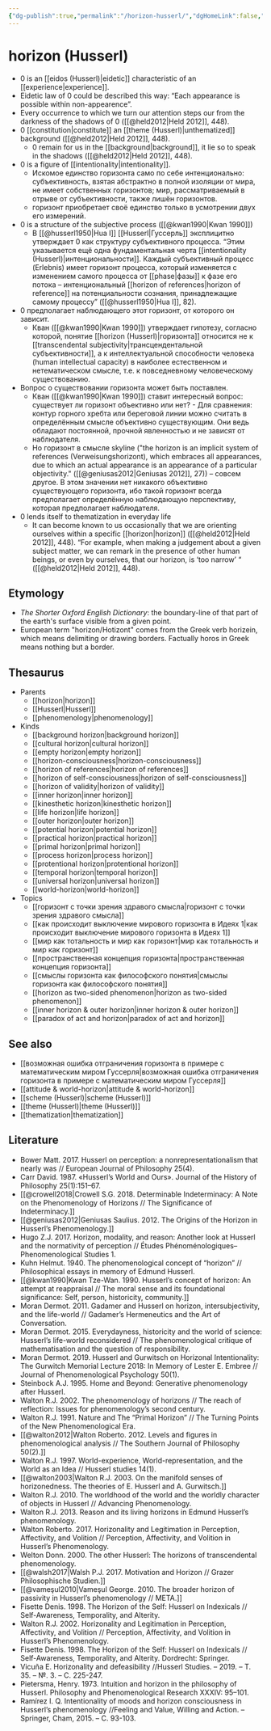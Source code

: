 ```yaml
---
{"dg-publish":true,"permalink":"/horizon-husserl/","dgHomeLink":false,"dgPassFrontmatter":false}
---
```


# horizon (Husserl)
- 0 is an [[eidos (Husserl)|eidetic]] characteristic of an [[experience|experience]].
- Eidetic law of 0 could be described this way: “Each appearance is possible within non-appearence”.
- Every occurrence to which we turn our attention steps our from the darkness of the shadows of 0 ([[@held2012|Held 2012]], 448).
- 0 [[constitution|constitute]] an [[theme (Husserl)|unthematized]] background ([[@held2012|Held 2012]], 448).
	- 0 remain for us in the [[background|background]], it lie so to speak in the shadows ([[@held2012|Held 2012]], 448).
- 0 is a figure of [[intentionality|intentionality]].
	- Искомое единство горизонта само по себе интенционально: субъективность, взятая абстрактно в полной изоляции от мира, не имеет собственных горизонтов; мир, рассматриваемый в отрыве от субъективности, также лишён горизонтов.
	- горизонт приобретает своё единство только в усмотрении двух его измерений.
- 0 is a structure of the subjective process ([[@kwan1990|Kwan 1990]])
	- В [[@husserl1950|Hua I]] [[Husserl|Гуссерль]] эксплицитно утверждает 0 как структуру субъективного процесса. “Этим указывается ещё одна фундаментальная черта [[intentionality (Husserl)|интенциональности]]. Каждый субъективный процесс (Erlebnis) имеет горизонт процесса, который изменяется с изменением самого процесса от [[phase|фазы]] к фазе его потока – интенциональный [[horizon of references|horizon of reference]] на потенциальности сознания, принадлежащие самому процессу” ([[@husserl1950|Hua I]], 82).
- 0 предполагает наблюдающего этот горизонт, от которого он зависит.
	- Кван ([[@kwan1990|Kwan 1990]]) утверждает гипотезу, согласно которой, понятие [[horizon (Husserl)|горизонта]] относится не к [[transcendental subjectivity|трансцендентальной субъективности]], а к интеллектуальной способности человека (human intellectual capacity) в наиболее естественном и нетематическом смысле, т.е. к повседневному человеческому существованию.
- Вопрос о существовании горизонта может быть поставлен.
	- Кван ([[@kwan1990|Kwan 1990]]) ставит интересный вопрос: существует ли горизонт объективно или нет? 	- Для сравнения: контур горного хребта или береговой линии можно считать в определённым смысле объективно существующим. Они ведь обладают постоянной, прочной явленностью и не зависят от наблюдателя.
	- Но горизонт в смысле skyline ("the horizon is an implicit system of references (Verweisungshorizont), which embraces all appearances, due to which an actual appearance is an appearance of a particular objectivity." ([[@geniusas2012|Geniusas 2012]], 27)) – совсем другое. В этом значении нет никакого объективно существующего горизонта, ибо такой горизонт всегда предполагает определённую наблюдающую перспективу, которая предполагает наблюдателя.
- 0 lends itself to thematization in everyday life
	- It can become known to us occasionally that we are orienting ourselves within a specific [[horizon|horizon]] ([[@held2012|Held 2012]], 448). “For example, when making a judgement about a given subject matter, we can remark in the presence of other human beings, or even by ourselves, that our horizon, is ‘too narrow’ “ ([[@held2012|Held 2012]], 448).

## Etymology
- *The Shorter Oxford English Dictionary*: the boundary-line of that part of the earth's surface visible from a given point.
- European term "horizon/Hotizont" comes from the Greek verb horizein, which means delimiting or drawing borders. Factually horos in Greek means nothing but a border.



## Thesaurus
- Parents
	- [[horizon|horizon]]
	- [[Husserl|Husserl]]
	- [[phenomenology|phenomenology]]
- Kinds
	- [[background horizon|background horizon]]
	- [[cultural horizon|cultural horizon]]
	- [[empty horizon|empty horizon]]
	- [[horizon-consciousness|horizon-consciousness]]
	- [[horizon of references|horizon of references]]
	- [[horizon of self-consciousness|horizon of self-consciousness]]
	- [[horizon of validity|horizon of validity]]
	- [[inner horizon|inner horizon]]
	- [[kinesthetic horizon|kinesthetic horizon]]
	- [[life horizon|life horizon]]
	- [[outer horizon|outer horizon]]
	- [[potential horizon|potential horizon]]
	- [[practical horizon|practical horizon]]
	- [[primal horizon|primal horizon]]
	- [[process horizon|process horizon]]
	- [[protentional horizon|protentional horizon]]
	- [[temporal horizon|temporal horizon]]
	- [[universal horizon|universal horizon]]
	- [[world-horizon|world-horizon]]
- Topics
	- [[горизонт с точки зрения здравого смысла|горизонт с точки зрения здравого смысла]]
	- [[как происходит выключение мирового горизонта в Идеях 1|как происходит выключение мирового горизонта в Идеях 1]]
	- [[мир как тотальность и мир как горизонт|мир как тотальность и мир как горизонт]]
	- [[пространственная концепция горизонта|пространственная концепция горизонта]]
	- [[смыслы горизонта как философского понятия|смыслы горизонта как философского понятия]]
	- [[horizon as two-sided phenomenon|horizon as two-sided phenomenon]]
	- [[inner horizon & outer horizon|inner horizon & outer horizon]]
	- [[paradox of act and horizon|paradox of act and horizon]]


## See also
- [[возможная ошибка отграничения горизонта в примере с математическим миром Гуссерля|возможная ошибка отграничения горизонта в примере с математическим миром Гуссерля]]
- [[attitude & world-horizon|attitude & world-horizon]]
- [[scheme (Husserl)|scheme (Husserl)]]
- [[theme (Husserl)|theme (Husserl)]]
- [[thematization|thematization]]



## Literature
- Bower Matt. 2017. Husserl on perception: a nonrepresentationalism that nearly was // European Journal of Philosophy 25(4).
- Carr David. 1987. «Husserl’s World and Ours». Journal of the History of Philosophy 25(1):151–67.
- [[@crowell2018|Crowell S.G. 2018. Determinable Indeterminacy: A Note on the Phenomenology of Horizons // The Significance of Indeterminacy.]]
- [[@geniusas2012|Geniusas Saulius. 2012. The Origins of the Horizon in Husserl’s Phenomenology.]]
- Hugo Z.J. 2017. Horizon, modality, and reason: Another look at Husserl and the normativity of perception // Études Phénoménologiques–Phenomenological Studies 1.
- Kuhn Helmut. 1940. The phenomenological concept of “horizon” // Philosophical essays in memory of Edmund Husserl.
- [[@kwan1990|Kwan Tze-Wan. 1990. Husserl’s concept of horizon: An attempt at reappraisal // The moral sense and its foundational significance: Self, person, historicity, community.]]
- Moran Dermot. 2011. Gadamer and Husserl on horizon, intersubjectivity, and the life-world // Gadamer’s Hermeneutics and the Art of Conversation.
- Moran Dermot. 2015. Everydayness, historicity and the world of science: Husserl’s life-world reconsidered // The phenomenological critique of mathematisation and the question of responsibility.
- Moran Dermot. 2019. Husserl and Gurwitsch on Horizonal Intentionality: The Gurwitch Memorial Lecture 2018: In Memory of Lester E. Embree // Journal of Phenomenological Psychology 50(1).
- Steinbock A.J. 1995. Home and Beyond: Generative phenomenology after Husserl.
- Walton R.J. 2002. The phenomenology of horizons // The reach of reflection: Issues for phenomenology’s second century.
- Walton R.J. 1991. Nature and The “Primal Horizon” // The Turning Points of the New Phenomenological Era.
- [[@walton2012|Walton Roberto. 2012. Levels and figures in phenomenological analysis // The Southern Journal of Philosophy 50(2).]]
- Walton R.J. 1997. World-experience, World-representation, and the World as an Idea // Husserl studies 14(1).
- [[@walton2003|Walton R.J. 2003. On the manifold senses of horizonedness. The theories of E. Husserl and A. Gurwitsch.]]
- Walton R.J. 2010. The worldhood of the world and the worldly character of objects in Husserl // Advancing Phenomenology.
- Walton R.J. 2013. Reason and its living horizons in Edmund Husserl’s phenomenology.
- Walton Roberto. 2017. Horizonality and Legitimation in Perception, Affectivity, and Volition // Perception, Affectivity, and Volition in Husserl’s Phenomenology.
- Welton Donn. 2000. The other Husserl: The horizons of transcendental phenomenology.
- [[@walsh2017|Walsh P.J. 2017. Motivation and Horizon // Grazer Philosophische Studien.]]
- [[@vameşul2010|Vameşul George. 2010. The broader horizon of passivity in Husserl’s phenomenology // META.]]
- Fisette Denis. 1998. The Horizon of the Self: Husserl on Indexicals // Self-Awareness, Temporality, and Alterity.
- Walton R.J. 2002. Horizonality and Legitimation in Perception, Affectivity, and Volition // Perception, Affectivity, and Volition in Husserl’s Phenomenology.
- Fisette Denis. 1998. The Horizon of the Self: Husserl on Indexicals // Self-Awareness, Temporality, and Alterity. Dordrecht: Springer.
- Vicuña E. Horizonality and defeasibility //Husserl Studies. – 2019. – Т. 35. – №. 3. – С. 225-247.
- Pietersma, Henry. 1973. Intuition and horizon in the philosophy of Husserl. Philosophy and Phenomenological Research XXXIV: 95–101. 
- Ramírez I. Q. Intentionality of moods and horizon consciousness in Husserl’s phenomenology //Feeling and Value, Willing and Action. – Springer, Cham, 2015. – С. 93-103.

